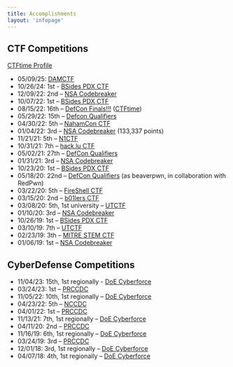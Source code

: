 ```yaml
---
title: Accomplishments
layout: 'infopage'
---
```



## CTF Competitions
[CTFtime Profile](https://ctftime.org/team/12858)
- 05/09/25: [DAMCTF](https://damctf.xyz)
- 10/26/24: 1st - [BSides PDX CTF](TBD)
- 12/09/22: 2nd – [NSA Codebreaker](https://twitter.com/OSUSEC/status/1601666646174666753)
- 10/07/22: 1st – [BSides PDX CTF](https://twitter.com/OSUSEC/status/1578856635208200192)
- 08/15/22: 16th – [DefCon Finals!!!](https://twitter.com/OSUSEC/status/1559269220445147136) ([CTFtime](https://ctftime.org/event/1662/))
- 05/29/22: 15th – [Defcon Qualifiers](http://ctftime.org/event/1661)
- 04/30/22: 5th – [NahamCon CTF](https://twitter.com/OSUSEC/status/1520506631078825984)
- 01/04/22: 3rd – [NSA Codebreaker](https://nsa-codebreaker.org/leaderboard_2021) (133,337 points)
- 11/21/21: 5th – [N1CTF](http://ctftime.org/event/1367)
- 10/31/21: 7th – [hack.lu CTF](http://ctftime.org/event/1452/)
- 05/02/21: 27th – [DefCon Qualifiers](http://ctftime.org/event/1254)
- 01/31/21: 3rd – [NSA Codebreaker](http://nsa-codebreaker.org/leaderboard_2020)
- 10/23/20: 1st – [BSides PDX CTF](https://twitter.com/aagallag/status/1320163184397877248)
- 05/18/20: 22nd – [DefCon Qualifiers](http://ctftime.org/event/994) (as beaverpwn, in collaboration with RedPwn)
- 03/22/20: 5th – [FireShell CTF](http://ctftime.org/event/944)
- 03/15/20: 2nd – [b01lers CTF](http://ctftime.org/event/974)
- 03/08/20: 5th, 1st university – [UTCTF](http://ctftime.org/event/757)
- 01/10/20: 3rd – [NSA Codebreaker](http://nsa-codebreaker.org/leaderboard_2019)
- 10/26/19: 1st – [BSides PDX CTF](https://github.com/BSidesPDX/CTF-2019)
- 03/10/19: 7th – [UTCTF](http://ctftime.org/event/757)
- 02/23/19: 3th – [MITRE STEM CTF](http://ctftime.org/event/661)
- 01/06/19: 1st – [NSA Codebreaker](http://nsa-codebreaker.org/leaderboard_2018)

## CyberDefense Competitions

- 11/04/23: 15th, 1st regionally - [DoE Cyberforce](https://twitter.com/OSUSEC/status/1723126951077171639?s=20)
- 03/24/23: 1st – [PRCCDC](https://twitter.com/OSUSEC/status/1640496249643347968?s=20)
- 11/05/22: 10th, 1st regionally – [DoE Cyberforce](https://twitter.com/OSUSEC/status/1589734031759147008)
- 04/23/22: 5th – [NCCDC](https://twitter.com/OSUSEC/status/1518417631941840896)
- 04/01/22: 1st – [PRCCDC](https://twitter.com/OSUSEC/status/1510796704286601224)
- 11/13/21: 7th, 1st regionally – [DoE Cyberforce](https://www.osusec.org/doe-cyberforce-competition-2021/)
- 04/11/20: 2nd – [PRCCDC](https://osusec.org/prccdc-2020-results/)
- 11/16/19: 6th, 1st regionally – [DoE Cyberforce](https://cyberforce.energy.gov/cyberforce-competition/prior-competitions/doe-cyberforce-competition-2019/november-2019-winners/)
- 03/24/19: 3rd – [PRCCDC](https://osusec.org/prccdc-2019-results/)
- 12/01/18: 3rd, 1st regionally – [DoE Cyberforce](https://www.osusec.org/cyberforce-competition-2018-results)
- 04/07/18: 4th, 1st regionally – [DoE Cyberforce](https://www.osusec.org/osusec-wins-department-of-energy-cyber-defense-competition/)
